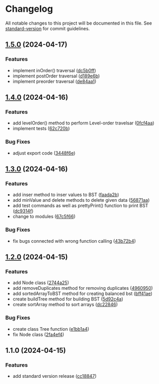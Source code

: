 # Changelog

All notable changes to this project will be documented in this file. See [standard-version](https://github.com/conventional-changelog/standard-version) for commit guidelines.

## [1.5.0](https://github.com/adammmusial/balanced-binary-search-tree/compare/v1.4.0...v1.5.0) (2024-04-17)


### Features

* implement inOrder() traversal ([dc5b0ff](https://github.com/adammmusial/balanced-binary-search-tree/commit/dc5b0ff2df5bf702d81ace944d9f71ce35e41c54))
* implement postOrder traversal ([d189e6b](https://github.com/adammmusial/balanced-binary-search-tree/commit/d189e6b592506058e1c46cf314951ad9060a006b))
* implement preorder traversal ([de84aa1](https://github.com/adammmusial/balanced-binary-search-tree/commit/de84aa198cbcd8ad38c7ca05c4cd8d4a8fb7f917))

## [1.4.0](https://github.com/adammmusial/balanced-binary-search-tree/compare/v1.3.0...v1.4.0) (2024-04-16)


### Features

* add levelOrder() method to perform Level-order travelsar ([0fcf4aa](https://github.com/adammmusial/balanced-binary-search-tree/commit/0fcf4aa7dd1905250ed8296421752a0e1fcc76c5))
* implement tests ([62c720b](https://github.com/adammmusial/balanced-binary-search-tree/commit/62c720b11ec62e1b1ff688fc154ed98d74b2b962))


### Bug Fixes

* adjust export code ([3448f6e](https://github.com/adammmusial/balanced-binary-search-tree/commit/3448f6ef5ce7e2e4ef3e4bb11077346394032785))

## [1.3.0](https://github.com/adammmusial/balanced-binary-search-tree/compare/v1.2.0...v1.3.0) (2024-04-16)


### Features

* add inser method to inser values to BST ([faada2b](https://github.com/adammmusial/balanced-binary-search-tree/commit/faada2bd6306a703823837d09a51a522fe6bb005))
* add minValue and delete methods to delete given data ([56871aa](https://github.com/adammmusial/balanced-binary-search-tree/commit/56871aa851126536be9c71cc90798bce74f70be1))
* add test commands as well as prettyPrint() function to print BST ([dc9314f](https://github.com/adammmusial/balanced-binary-search-tree/commit/dc9314fde81e9edf06e61533aca8f5b5ac266e7e))
* change to modules ([67c5f66](https://github.com/adammmusial/balanced-binary-search-tree/commit/67c5f6645c75be22216af88b4ca3d047e7c22884))


### Bug Fixes

* fix bugs connected with wrong function calling ([43b72b4](https://github.com/adammmusial/balanced-binary-search-tree/commit/43b72b422ca72ed2d13281da04c46747b93cc194))

## [1.2.0](https://github.com/adammmusial/balanced-binary-search-tree/compare/v1.1.0...v1.2.0) (2024-04-15)


### Features

* add Node class ([2744a25](https://github.com/adammmusial/balanced-binary-search-tree/commit/2744a250278281f1e063e9fc7593fa74be68ed35))
* add removeDuplicates method for removing duplicates ([4960950](https://github.com/adammmusial/balanced-binary-search-tree/commit/496095090d976f1b79e22fc35be2891dca5df578))
* add sortedArrayToBST method for creating balanced bst ([bff41ae](https://github.com/adammmusial/balanced-binary-search-tree/commit/bff41aea2c45a1627d2670ddb1107629eea3541a))
* create buildTree method for building BST ([5d92c4a](https://github.com/adammmusial/balanced-binary-search-tree/commit/5d92c4aea8459febbc7cff8b12950e12ba30803f))
* create sortArray method to sort arrays ([dc22846](https://github.com/adammmusial/balanced-binary-search-tree/commit/dc22846c6ece97fb79bb5c32da5869a3e3db1218))


### Bug Fixes

* create class Tree function ([e1bb1a4](https://github.com/adammmusial/balanced-binary-search-tree/commit/e1bb1a41ae18d803a4257d91e606e6c1572cd494))
* fix Node class ([2fa4ef4](https://github.com/adammmusial/balanced-binary-search-tree/commit/2fa4ef4aec875c2194ab2d24bd572b3de1cf77e6))

## 1.1.0 (2024-04-15)


### Features

* add standard version release ([cc18847](https://github.com/adammmusial/balanced-binary-search-tree/commit/cc188479ad8b7861adcc192564e903b7c8266bfa))
